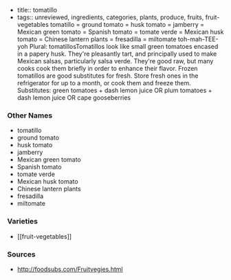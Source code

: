 - title:: tomatillo
- tags:: unreviewed, ingredients, categories, plants, produce, fruits, fruit-vegetables
tomatillo = ground tomato = husk tomato = jamberry = Mexican green tomato = Spanish tomato = tomate verde = Mexican husk tomato = Chinese lantern plants = fresadilla = miltomate toh-mah-TEE-yoh Plural: tomatillosTomatillos look like small green tomatoes encased in a papery husk. They're pleasantly tart, and principally used to make Mexican salsas, particularly salsa verde. They're good raw, but many cooks cook them briefly in order to enhance their flavor. Frozen tomatillos are good substitutes for fresh. Store fresh ones in the refrigerator for up to a month, or cook them and freeze them. Substitutes: green tomatoes + dash lemon juice OR plum tomatoes + dash lemon juice OR cape gooseberries

### Other Names

* tomatillo
* ground tomato
* husk tomato
* jamberry
* Mexican green tomato
* Spanish tomato
* tomate verde
* Mexican husk tomato
* Chinese lantern plants
* fresadilla
* miltomate

### Varieties

* [[fruit-vegetables]]

### Sources
* http://foodsubs.com/Fruitvegies.html
